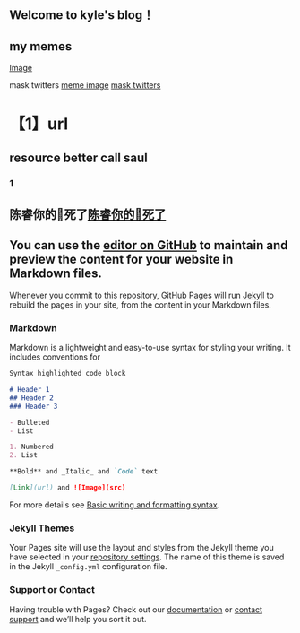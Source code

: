 ## Welcome to kyle's blog！



## my memes
[Image](https://pbs.twimg.com/media/E3MbiCDX0AAQun2?format=jpg&name=small)

mask twitters
[meme image](https://twitter.com/elonmusk/status/1519735033950470144/photo/1)
[mask twitters](https://twitter.com/elonmusk)

# 【1】url
## resource better call saul
### 1
## 陈睿你的🐎死了[陈睿你的🐎死了](https://www.nicovideo.jp/watch/sm34222680)




You can use the [editor on GitHub](https://github.com/KYLE1LSK/kyle_cykablyat.github.io/edit/gh-pages/index.md) to maintain and preview the content for your website in Markdown files.
-----------------------------------------------------------




Whenever you commit to this repository, GitHub Pages will run [Jekyll](https://jekyllrb.com/) to rebuild the pages in your site, from the content in your Markdown files.

### Markdown

Markdown is a lightweight and easy-to-use syntax for styling your writing. It includes conventions for

```markdown
Syntax highlighted code block

# Header 1
## Header 2
### Header 3

- Bulleted
- List

1. Numbered
2. List

**Bold** and _Italic_ and `Code` text

[Link](url) and ![Image](src)
```

For more details see [Basic writing and formatting syntax](https://docs.github.com/en/github/writing-on-github/getting-started-with-writing-and-formatting-on-github/basic-writing-and-formatting-syntax).

### Jekyll Themes

Your Pages site will use the layout and styles from the Jekyll theme you have selected in your [repository settings](https://github.com/KYLE1LSK/kyle_cykablyat.github.io/settings/pages). The name of this theme is saved in the Jekyll `_config.yml` configuration file.

### Support or Contact

Having trouble with Pages? Check out our [documentation](https://docs.github.com/categories/github-pages-basics/) or [contact support](https://support.github.com/contact) and we’ll help you sort it out.
